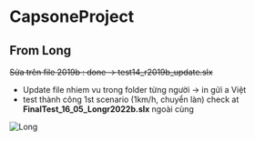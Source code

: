 # CapsoneProject
## From Long
~~Sửa trên file 2019b : done -> test14_r2019b_update.slx~~
- Update file nhiem vu trong folder từng người -> in gửi a Việt
- test thành công 1st scenario (1km/h, chuyển làn) check at __FinalTest_16_05_Longr2022b.slx__ ngoài cùng

![Long](https://camo.githubusercontent.com/1b5bf78e7899f97a5ca6e189d361ea43a5389bd69d243266fe78c7373da84deb/687474703a2f2f696d67742e7461696d69656e7068692e766e2f63662f496d616765732f74742f323031382f382f312f6c6973742d69636f6e2d66616365626f6f6b2d6275612d6368652e6a7067)
